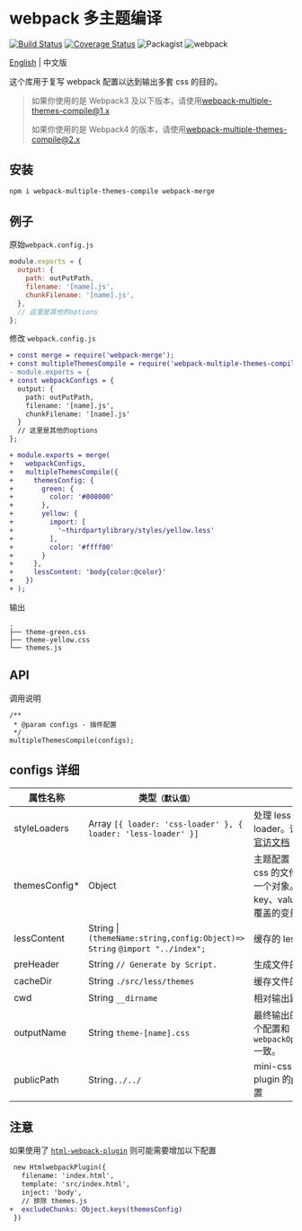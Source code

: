 # webpack 多主题编译

[![Build Status](https://travis-ci.org/rsuite/webpack-multiple-themes-compile.svg?branch=master)](https://travis-ci.org/rsuite/webpack-multiple-themes-compile)
[![Coverage Status](https://coveralls.io/repos/github/hiyangguo/webpack-mutiple-theme-bundle-css-demo/badge.svg?branch=master)](https://coveralls.io/github/hiyangguo/webpack-mutiple-theme-bundle-css-demo?branch=master)
![Packagist](https://img.shields.io/packagist/l/doctrine/orm.svg)
![webpack](https://img.shields.io/badge/webpack-%3E%3D4-green.svg)

[English][readme] | 中文版

这个库用于复写 webpack 配置以达到输出多套 css 的目的。

> 如果你使用的是 Webpack3 及以下版本，请使用[webpack-multiple-themes-compile@1.x](https://github.com/rsuite/webpack-multiple-themes-compile/tree/v1)
>
> 如果你使用的是 Webpack4 的版本，请使用[webpack-multiple-themes-compile@2.x](https://github.com/rsuite/webpack-multiple-themes-compile/tree/v2)

## 安装

```bash
npm i webpack-multiple-themes-compile webpack-merge
```

## 例子

原始`webpack.config.js`

```javascript
module.exports = {
  output: {
    path: outPutPath,
    filename: '[name].js',
    chunkFilename: '[name].js',
  },
  // 这里是其他的options
};
```

修改 `webpack.config.js`

```diff
+ const merge = require('webpack-merge');
+ const multipleThemesCompile = require('webpack-multiple-themes-compile');
- module.exports = {
+ const webpackConfigs = {
  output: {
    path: outPutPath,
    filename: '[name].js',
    chunkFilename: '[name].js'
  }
  // 这里是其他的options
};

+ module.exports = merge(
+   webpackConfigs,
+   multipleThemesCompile({
+     themesConfig: {
+       green: {
+         color: '#008000'
+       },
+       yellow: {
+         import: [
+           '~thirdpartylibrary/styles/yellow.less'
+         ],
+         color: '#ffff00'
+       }
+     },
+     lessContent: 'body{color:@color}'
+   })
+ );
```

输出

```
.
├── theme-green.css
├── theme-yellow.css
└── themes.js
```

## API

调用说明

```
/**
 * @param configs - 插件配置
 */
multipleThemesCompile(configs);
```

## configs 详细

| 属性名称       | 类型`（默认值）`                                                            | 描述                                                                                                           |
| -------------- | --------------------------------------------------------------------------- | -------------------------------------------------------------------------------------------------------------- |
| styleLoaders   | Array `[{ loader: 'css-loader' }, { loader: 'less-loader' }]`               | 处理 less 文件的 loader。详见 [webpack 官访文档](https://webpack.js.org/configuration/module/#rule-loader)     |
| themesConfig\* | Object                                                                      | 主题配置 , `key` 为生成的 css 的文件名，`value` 为一个对象。该对象的 key、value 分别为需要覆盖的变量名、变量值 |
| lessContent    | String \| `(themeName:string,config:Object)=> String` `@import "../index";` | 缓存的 less 文件的内容                                                                                         |
| preHeader      | String `// Generate by Script.`                                             | 生成文件的文件头内容                                                                                           |
| cacheDir       | String `./src/less/themes`                                                  | 缓存文件的目录                                                                                                 |
| cwd            | String `__dirname`                                                          | 相对输出路径                                                                                                   |
| outputName     | String `theme-[name].css`                                                   | 最终输出的文件名。这个配置和 `webpackOptions.output` 一致。                                                    |
| publicPath     |String`../../`                                                                | mini-css-extract-plugin 的publicPath配置      |
## 注意

如果使用了 [`html-webpack-plugin`](https://www.npmjs.com/package/html-webpack-plugin) 则可能需要增加以下配置

```diff
 new HtmlwebpackPlugin({
   filename: 'index.html',
   template: 'src/index.html',
   inject: 'body',
   // 排除 themes.js
+  excludeChunks: Object.keys(themesConfig)
 })
```

[readme]: https://github.com/rsuite/webpack-multiple-themes-compile/blob/master/README.md
